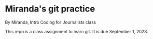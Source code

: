 # Miranda's git practice

By Miranda, Intro Coding for Journalists class

This repo is a class assignment to learn git. It is due September 1, 2023.
